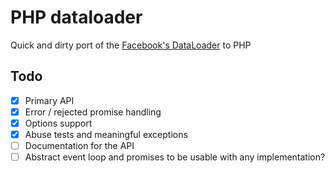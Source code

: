 # PHP dataloader
Quick and dirty port of the [Facebook's DataLoader](https://github.com/facebook/dataloader) to PHP

## Todo
- [x] Primary API 
- [x] Error / rejected promise handling
- [x] Options support
- [x] Abuse tests and meaningful exceptions
- [ ] Documentation for the API
- [ ] Abstract event loop and promises to be usable with any implementation? 
